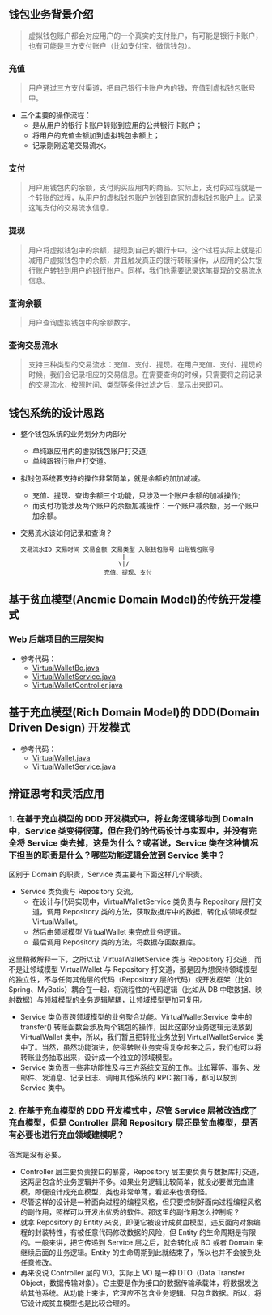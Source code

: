 ## 钱包业务背景介绍

> 虚拟钱包账户都会对应用户的一个真实的支付账户，有可能是银行卡账户，也有可能是三方支付账户（比如支付宝、微信钱包）。

### 充值

> 用户通过三方支付渠道，把自己银行卡账户内的钱，充值到虚拟钱包账号中。

- 三个主要的操作流程：
    - 是从用户的银行卡账户转账到应用的公共银行卡账户；
    - 将用户的充值金额加到虚拟钱包余额上；
    - 记录刚刚这笔交易流水。

### 支付

> 用户用钱包内的余额，支付购买应用内的商品。实际上，支付的过程就是一个转账的过程，从用户的虚拟钱包账户划钱到商家的虚拟钱包账户上。记录这笔支付的交易流水信息。

### 提现

> 用户将虚拟钱包中的余额，提现到自己的银行卡中。这个过程实际上就是扣减用户虚拟钱包中的余额，并且触发真正的银行转账操作，从应用的公共银行账户转钱到用户的银行账户。同样，我们也需要记录这笔提现的交易流水信息。

### 查询余额

> 用户查询虚拟钱包中的余额数字。

### 查询交易流水

> 支持三种类型的交易流水：充值、支付、提现。在用户充值、支付、提现的时候，我们会记录相应的交易信息。在需要查询的时候，只需要将之前记录的交易流水，按照时间、类型等条件过滤之后，显示出来即可。

## 钱包系统的设计思路

- 整个钱包系统的业务划分为两部分
    - 单纯跟应用内的虚拟钱包账户打交道;
    - 单纯跟银行账户打交道。

- 拟钱包系统要支持的操作非常简单，就是余额的加加减减。
    - 充值、提现、查询余额三个功能，只涉及一个账户余额的加减操作;
    - 而支付功能涉及两个账户的余额加减操作：一个账户减余额，另一个账户加余额。

- 交易流水该如何记录和查询？
    ```text
    交易流水ID 交易时间 交易金额 交易类型 入账钱包账号 出账钱包账号
                                |
                               \|/
                           充值、提现、支付
    ```

## 基于贫血模型(Anemic Domain Model)的传统开发模式

### Web 后端项目的三层架构

- 参考代码：
    - [VirtualWalletBo.java](_anemic_domain_model%2Fbo%2FVirtualWalletBo.java)
    - [VirtualWalletService.java](_anemic_domain_model%2Fservice%2FVirtualWalletService.java)
    - [VirtualWalletController.java](common%2Fcontroller%2FVirtualWalletController.java)

## 基于充血模型(Rich Domain Model)的 DDD(Domain Driven Design) 开发模式

- 参考代码：
    - [VirtualWallet.java](_rich_domian_mode%2Fdomain%2FVirtualWallet.java)
    - [VirtualWalletService.java](_rich_domian_mode%2Fservice%2FVirtualWalletService.java)

## 辩证思考和灵活应用

### 1. 在基于充血模型的 DDD 开发模式中，将业务逻辑移动到 Domain 中，Service 类变得很薄，但在我们的代码设计与实现中，并没有完全将 Service 类去掉，这是为什么？或者说，Service 类在这种情况下担当的职责是什么？哪些功能逻辑会放到 Service 类中？

区别于 Domain 的职责，Service 类主要有下面这样几个职责。

- Service 类负责与 Repository 交流。
    - 在设计与代码实现中，VirtualWalletService 类负责与 Repository 层打交道，调用 Repository 类的方法，获取数据库中的数据，转化成领域模型
      VirtualWallet。
    - 然后由领域模型 VirtualWallet 来完成业务逻辑。
    - 最后调用 Repository 类的方法，将数据存回数据库。

这里稍微解释一下，之所以让 VirtualWalletService 类与 Repository 打交道，而不是让领域模型 VirtualWallet 与 Repository
打交道，那是因为想保持领域模型的独立性，不与任何其他层的代码（Repository 层的代码）或开发框架（比如
Spring、MyBatis）耦合在一起，将流程性的代码逻辑（比如从 DB 中取数据、映射数据）与领域模型的业务逻辑解耦，让领域模型更加可复用。

- Service 类负责跨领域模型的业务聚合功能。VirtualWalletService 类中的 transfer() 转账函数会涉及两个钱包的操作，因此这部分业务逻辑无法放到
  VirtualWallet 类中，所以，我们暂且把转账业务放到 VirtualWalletService
  类中了。当然，虽然功能演进，使得转账业务变得复杂起来之后，我们也可以将转账业务抽取出来，设计成一个独立的领域模型。
- Service 类负责一些非功能性及与三方系统交互的工作。比如幂等、事务、发邮件、发消息、记录日志、调用其他系统的 RPC 接口等，都可以放到
  Service 类中。

### 2. 在基于充血模型的 DDD 开发模式中，尽管 Service 层被改造成了充血模型，但是 Controller 层和 Repository 层还是贫血模型，是否有必要也进行充血领域建模呢？

答案是没有必要。

- Controller 层主要负责接口的暴露，Repository 层主要负责与数据库打交道，这两层包含的业务逻辑并不多。如果业务逻辑比较简单，就没必要做充血建模，即便设计成充血模型，类也非常单薄，看起来也很奇怪。
- 尽管这样的设计是一种面向过程的编程风格，但只要控制好面向过程编程风格的副作用，照样可以开发出优秀的软件。那这里的副作用怎么控制呢？
- 就拿 Repository 的 Entity 来说，即便它被设计成贫血模型，违反面向对象编程的封装特性，有被任意代码修改数据的风险，但 Entity
  的生命周期是有限的。一般来讲，把它传递到 Service 层之后，就会转化成 BO 或者 Domain 来继续后面的业务逻辑。Entity
  的生命周期到此就结束了，所以也并不会被到处任意修改。
- 再来说说 Controller 层的 VO。实际上 VO 是一种 DTO（Data Transfer
  Object，数据传输对象）。它主要是作为接口的数据传输承载体，将数据发送给其他系统。从功能上来讲，它理应不包含业务逻辑、只包含数据。所以，将它设计成贫血模型也是比较合理的。




























